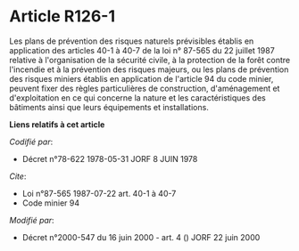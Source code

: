 # Article R126-1

Les plans de prévention des risques naturels prévisibles établis en application des articles 40-1 à 40-7 de la loi n° 87-565
du 22 juillet 1987 relative à l'organisation de la sécurité civile, à la protection de la forêt contre l'incendie et à la
prévention des risques majeurs, ou les plans de prévention des risques miniers établis en application de l'article 94 du code
minier, peuvent fixer des règles particulières de construction, d'aménagement et d'exploitation en ce qui concerne la nature
et les caractéristiques des bâtiments ainsi que leurs équipements et installations.

**Liens relatifs à cet article**

_Codifié par_:

  - Décret n°78-622 1978-05-31 JORF 8 JUIN 1978

_Cite_:

  - Loi n°87-565 1987-07-22 art. 40-1 à 40-7
  - Code minier 94

_Modifié par_:

  - Décret n°2000-547 du 16 juin 2000 - art. 4 () JORF 22 juin 2000
